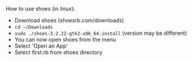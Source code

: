 How to use shoes (in linux):

* Download shoes (shoesrb.com/downloads)
* `cd ~/Downloads`
* `sudo ./shoes-3.2.22-gtk2-x86_64.install` (version may be different)
* You can now open shoes from the menu
* Select 'Open an App'
* Select first.rb from shoes directory




